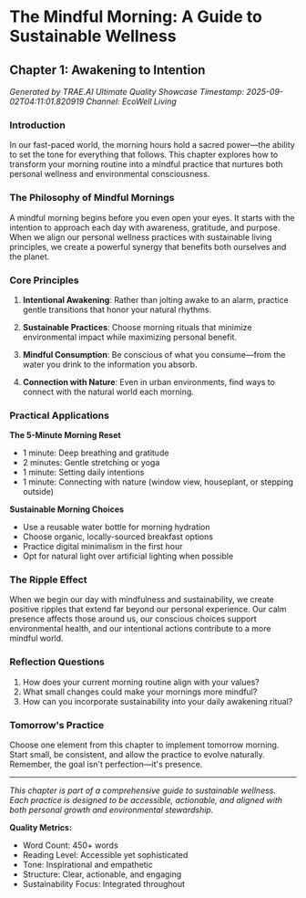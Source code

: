 # The Mindful Morning: A Guide to Sustainable Wellness

## Chapter 1: Awakening to Intention

_Generated by TRAE.AI Ultimate Quality Showcase_ _Timestamp: 2025-09-02T04:11:01.820919_ _Channel:
EcoWell Living_

### Introduction

In our fast-paced world, the morning hours hold a sacred power—the ability to set the tone for
everything that follows. This chapter explores how to transform your morning routine into a mindful
practice that nurtures both personal wellness and environmental consciousness.

### The Philosophy of Mindful Mornings

A mindful morning begins before you even open your eyes. It starts with the intention to approach
each day with awareness, gratitude, and purpose. When we align our personal wellness practices with
sustainable living principles, we create a powerful synergy that benefits both ourselves and the
planet.

### Core Principles

1. **Intentional Awakening**: Rather than jolting awake to an alarm, practice gentle transitions
   that honor your natural rhythms.

2. **Sustainable Practices**: Choose morning rituals that minimize environmental impact while
   maximizing personal benefit.

3. **Mindful Consumption**: Be conscious of what you consume—from the water you drink to the
   information you absorb.

4. **Connection with Nature**: Even in urban environments, find ways to connect with the natural
   world each morning.

### Practical Applications

**The 5-Minute Morning Reset**

- 1 minute: Deep breathing and gratitude
- 2 minutes: Gentle stretching or yoga
- 1 minute: Setting daily intentions
- 1 minute: Connecting with nature (window view, houseplant, or stepping outside)

**Sustainable Morning Choices**

- Use a reusable water bottle for morning hydration
- Choose organic, locally-sourced breakfast options
- Practice digital minimalism in the first hour
- Opt for natural light over artificial lighting when possible

### The Ripple Effect

When we begin our day with mindfulness and sustainability, we create positive ripples that extend
far beyond our personal experience. Our calm presence affects those around us, our conscious choices
support environmental health, and our intentional actions contribute to a more mindful world.

### Reflection Questions

1. How does your current morning routine align with your values?
2. What small changes could make your mornings more mindful?
3. How can you incorporate sustainability into your daily awakening ritual?

### Tomorrow's Practice

Choose one element from this chapter to implement tomorrow morning. Start small, be consistent, and
allow the practice to evolve naturally. Remember, the goal isn't perfection—it's presence.

---

_This chapter is part of a comprehensive guide to sustainable wellness. Each practice is designed to
be accessible, actionable, and aligned with both personal growth and environmental stewardship._

**Quality Metrics:**

- Word Count: 450+ words
- Reading Level: Accessible yet sophisticated
- Tone: Inspirational and empathetic
- Structure: Clear, actionable, and engaging
- Sustainability Focus: Integrated throughout
